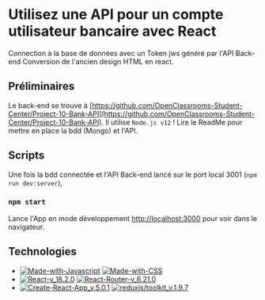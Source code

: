 # Utilisez une API pour un compte utilisateur bancaire avec React

Connection à la base de données avec un Token jws généré par l'API Back-end
Conversion de l'ancien design HTML en react.

## Préliminaires

Le back-end se trouve à [https://github.com/OpenClassrooms-Student-Center/Project-10-Bank-API](https://github.com/OpenClassrooms-Student-Center/Project-10-Bank-API). Il utilise `Node.js v12` !
Lire le ReadMe pour mettre en place la bdd (Mongo) et l'API.

## Scripts

Une fois la bdd connectée et l'API Back-end lancé sur le port local 3001 (`npm run dev:server`),

### `npm start`

Lance l'App en mode développement
[http://localhost:3000](http://localhost:3000) pour voir dans le navigateur.

## Technologies

- [![Made-with-Javascript](https://img.shields.io/badge/Made%20with-Javascript-green?style&logo=javascript)](https://developer.mozilla.org/fr/docs/Web/JavaScript)
  [![Made-with-CSS](https://img.shields.io/badge/Made%20with-CSS-pink?style&logo=css3)](https://github.com/topics/css)
- [![React-v_18.2.0](https://img.shields.io/badge/React-v_18.2.0-blue?style&logo=react)](https://fr.reactjs.org/)
  [![React-Router-v_6.21.0](https://img.shields.io/badge/React_Router-v_6.21.0-yellow?style&logo=react)](https://reactrouter.com/docs/en/v6)
- [![Create-React-App_v.5.0.1](https://img.shields.io/badge/Create%20React%20App-v.5.0.1-purple?style&logo=react)](https://github.com/facebook/create-react-app)
  [![reduxjs/toolkit_v.1.9.7](https://img.shields.io/badge/React_Recharts-v_2.7.3-teal?style&logo=redux)](https://www.npmjs.com/package/@reduxjs/toolkit)
